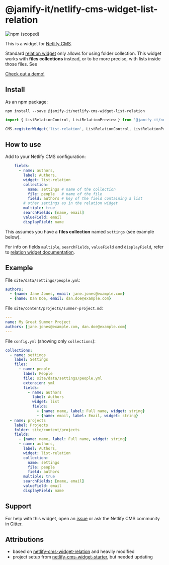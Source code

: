 # @jamify-it/netlify-cms-widget-list-relation

![npm (scoped)](https://img.shields.io/npm/v/@jamify-it/netlify-cms-widget-list-relation.svg)

This is a widget for [Netlify CMS](https://www.netlifycms.org/). 

Standard [relation widget](https://www.netlifycms.org/docs/widgets/relation/) only allows for using folder collection. This widget works with **files collections** instead, or to be more precise, with lists inside those files. See 

[Check out a demo!](https://netlify-cms-widget-list-relation.netlify.com/demo)

## Install

As an npm package:

```shell
npm install --save @jamify-it/netlify-cms-widget-list-relation
```

```js
import { ListRelationControl, ListRelationPreview } from '@jamify-it/netlify-cms-widget-list-relation'

CMS.registerWidget('list-relation', ListRelationControl, ListRelationPreview)
```

## How to use

Add to your Netlify CMS configuration:

```yaml
    fields:
      - name: authors, 
        label: Authors, 
        widget: list-relation
        collection: 
          name: settings # name of the collection
          file: people   # name of the file
          field: authors # key of the field containing a list
        # other settings as in the relation widget
        multiple: true
        searchFields: [name, email]
        valueField: email
        displayField: name
```

This assumes you have a **files collection** named `settings` (see example below).

For info on fields `multiple`, `searchFields`, `valueField` and `displayField`, refer to [relation widget documentation](https://www.netlifycms.org/docs/widgets/relation/).


## Example

File `site/data/settings/people.yml`:

```yaml
authors: 
  - {name: Jane Jones, email: jane.jones@example.com}
  - {name: Dan Doe, email: dan.doe@example.com}
```

File `site/content/projects/summer-project.md`:

```yaml
---
name: My Great Summer Project
authors: [jane.jones@example.com, dan.doe@example.com]
---
```

File `config.yml` (showing only `collections`):

```yaml
collections:
  - name: settings
    label: Settings
    files: 
      - name: people
        label: People
        file: site/data/settings/people.yml
        extension: yml
        fields: 
          - name: authors
            label: Authors
            widget: list
            fields: 
              - {name: name, label: Full name, widget: string}
              - {name: email, label: Email, widget: string}
  - name: projects
    label: Projects
    folder: site/content/projects
    fields: 
      - {name: name, label: Full name, widget: string}
      - name: authors, 
        label: Authors, 
        widget: list-relation
        collection: 
          name: settings
          file: people
          field: authors
        multiple: true
        searchFields: [name, email]
        valueField: email
        displayField: name
```

## Support

For help with this widget, open an [issue](https://github.com/jamify-it/netlify-cms-widget-list-relation) or ask the Netlify CMS community in [Gitter](https://gitter.im/netlify/netlifycms).

## Attributions

- based on [netlify-cms-widget-relation](https://github.com/netlify/netlify-cms/tree/master/packages/netlify-cms-widget-relation) and heavily modified
- project setup from [netlify-cms-widget-starter](https://github.com/netlify/netlify-cms-widget-starter), but needed updating

